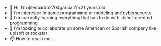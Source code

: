 - 👋 Hi, I’m @eduardo2704garcia I'm 21 years old
- 👀 I’m interested in game programming or modeling and cybersecurity
- 🌱 I’m currently learning everything that has to do with object-oriented programming
- 💞️ I’m looking to collaborate on some American or Spanish company like ubisoft or rockstar
- 📫 How to reach me ...

<!---
eduardo2704garcia/eduardo2704garcia is a ✨ special ✨ repository because its `README.md` (this file) appears on your GitHub profile.
You can click the Preview link to take a look at your changes.
--->
